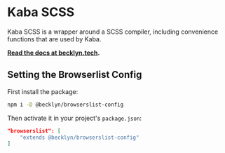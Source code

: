 Kaba SCSS
=========

Kaba SCSS is a wrapper around a SCSS compiler, including convenience functions that are used by Kaba.

**[Read the docs at becklyn.tech](https://becklyn.tech/oss/kaba-scss).**


Setting the Browserlist Config
------------------------------

First install the package:

```bash
npm i -D @becklyn/browserslist-config
```

Then activate it in your project's `package.json`:

```json
"browserslist": [
    "extends @becklyn/browserslist-config"
]
```
